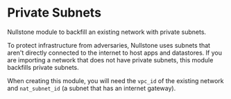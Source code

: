 # Private Subnets

Nullstone module to backfill an existing network with private subnets.

To protect infrastructure from adversaries, Nullstone uses subnets that aren't directly connected to the internet to host apps and datastores.
If you are importing a network that does not have private subnets, this module backfills private subnets.

When creating this module, you will need the `vpc_id` of the existing network and `nat_subnet_id` (a subnet that has an internet gateway).
